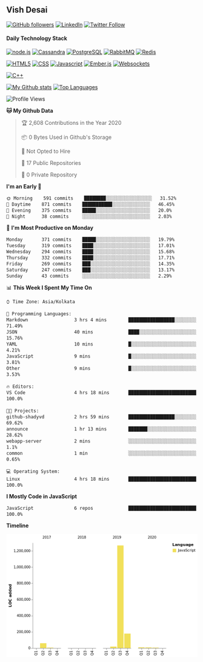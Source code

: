 ## Vish Desai

[![GitHub followers](https://img.shields.io/github/followers/shadyvd?style=for-the-badge&logoColor=white)](https://github.com/shadyvd?tab=followers)
[![LinkedIn](https://img.shields.io/badge/linkedin-%230077B5.svg?&style=for-the-badge&logo=linkedin&logoColor=white)](https://www.linkedin.com/in/vishdesai)
[![Twitter Follow](https://img.shields.io/badge/twitter-%231DA1F2.svg?&style=for-the-badge&logo=twitter&logoColor=white)](https://twitter.com/shadyvd)

#### Daily Technology Stack

[![node.js](https://img.shields.io/badge/node.js%20-%23339933.svg?&style=for-the-badge&logo=node.js&logoColor=white)](http://nodejs.org/)
[![Cassandra](https://img.shields.io/badge/cassandra-%231287B1.svg?&style=for-the-badge&logo=apache-cassandra&logoColor=white)](https://cassandra.apache.org)
[![PostgreSQL](https://img.shields.io/badge/postgres-%23316192.svg?&style=for-the-badge&logo=postgresql&logoColor=white)](https://www.postgresql.org)
[![RabbitMQ](https://img.shields.io/badge/rabbitmq-%23FF6600.svg?&style=for-the-badge&logo=redis&logoColor=white)](https://www.rabbitmq.com)
[![Redis](https://img.shields.io/badge/redis-%23DC382D.svg?&style=for-the-badge&logo=redis&logoColor=white)](https://www.redis.io)

[![HTML5](https://img.shields.io/badge/html5-%23E34F26.svg?&style=for-the-badge&logo=html5&logoColor=white)](https://en.wikipedia.org/wiki/HTML)
[![CSS](https://img.shields.io/badge/css-%23239120.svg?&style=for-the-badge&logo=css3&logoColor=white)](https://en.wikipedia.org/wiki/Cascading_Style_Sheets)
[![Javascript](https://img.shields.io/badge/javascript%20-%23323330.svg?&style=for-the-badge&logo=javascript&logoColor=white)](https://developer.mozilla.org/en-US/docs/Web/JavaScript)
[![Ember.js](https://img.shields.io/badge/ember-%23E04E39.svg?&style=for-the-badge&logo=ember.js&logoColor=white)](https://emberjs.com)
[![Websockets](https://img.shields.io/badge/websockets-%23010101.svg?&style=for-the-badge&logo=socket.io&logoColor=white)](https://developer.mozilla.org/en-US/docs/Web/API/WebSockets_API)

[![C++](https://img.shields.io/badge/c++%20-%2300599C.svg?&style=for-the-badge&logo=c%2B%2B&logoColor=white)](http://www.cplusplus.com/)

[![My Github stats](https://github-readme-stats.vercel.app/api?username=shadyvd&show_icons=true&line_height=33&count_private=true&include_all_commits=true)](https://github.com/shadyvd)
[![Top Languages](https://github-readme-stats.vercel.app/api/top-langs/?username=shadyvd)](https://github.com/shadyvd)

<!--START_SECTION:waka-->
![Profile Views](http://img.shields.io/badge/Profile%20Views-95-blue)

**🐱 My Github Data** 

> 🏆 2,608 Contributions in the Year 2020
 > 
> 📦 0 Bytes Used in Github's Storage 
 > 
> 🚫 Not Opted to Hire
 > 
> 📜 17 Public Repositories
 > 
> 🔑 0 Private Repository 
 > 
**I'm an Early 🐤** 

```text
🌞 Morning    591 commits    ████████░░░░░░░░░░░░░░░░░   31.52% 
🌆 Daytime    871 commits    ███████████░░░░░░░░░░░░░░   46.45% 
🌃 Evening    375 commits    █████░░░░░░░░░░░░░░░░░░░░   20.0% 
🌙 Night      38 commits     ░░░░░░░░░░░░░░░░░░░░░░░░░   2.03%

```
📅 **I'm Most Productive on Monday** 

```text
Monday       371 commits    █████░░░░░░░░░░░░░░░░░░░░   19.79% 
Tuesday      319 commits    ████░░░░░░░░░░░░░░░░░░░░░   17.01% 
Wednesday    294 commits    ████░░░░░░░░░░░░░░░░░░░░░   15.68% 
Thursday     332 commits    ████░░░░░░░░░░░░░░░░░░░░░   17.71% 
Friday       269 commits    ███░░░░░░░░░░░░░░░░░░░░░░   14.35% 
Saturday     247 commits    ███░░░░░░░░░░░░░░░░░░░░░░   13.17% 
Sunday       43 commits     ░░░░░░░░░░░░░░░░░░░░░░░░░   2.29%

```


📊 **This Week I Spent My Time On** 

```text
⌚︎ Time Zone: Asia/Kolkata

💬 Programming Languages: 
Markdown                 3 hrs 4 mins        █████████████████░░░░░░░░   71.49% 
JSON                     40 mins             ████░░░░░░░░░░░░░░░░░░░░░   15.76% 
YAML                     10 mins             █░░░░░░░░░░░░░░░░░░░░░░░░   4.21% 
JavaScript               9 mins              █░░░░░░░░░░░░░░░░░░░░░░░░   3.81% 
Other                    9 mins              █░░░░░░░░░░░░░░░░░░░░░░░░   3.53%

🔥 Editors: 
VS Code                  4 hrs 18 mins       █████████████████████████   100.0%

🐱‍💻 Projects: 
github-shadyvd           2 hrs 59 mins       █████████████████░░░░░░░░   69.62% 
announce                 1 hr 13 mins        ███████░░░░░░░░░░░░░░░░░░   28.62% 
webapp-server            2 mins              ░░░░░░░░░░░░░░░░░░░░░░░░░   1.1% 
common                   1 min               ░░░░░░░░░░░░░░░░░░░░░░░░░   0.65%

💻 Operating System: 
Linux                    4 hrs 18 mins       █████████████████████████   100.0%

```

**I Mostly Code in JavaScript** 

```text
JavaScript               6 repos             █████████████████████████   100.0%

```


**Timeline**

![Chart not found](https://github.com/shadyvd/shadyvd/blob/master/charts/bar_graph.png) 


<!--END_SECTION:waka-->
